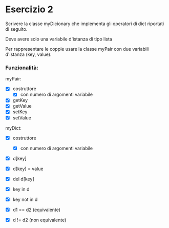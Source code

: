 # Esercizio 2
Scrivere la classe myDicionary che implementa gli operatori di dict riportati
di seguito.

Deve avere solo una variabile d'istanza di tipo lista

Per rappresentare le coppie usare la classe myPair con due variabili d'istanza
(key, value).


### Funzionalità: 

myPair:
- [x] costruttore
	- [x] con numero di argomenti variabile
- [x] getKey
- [x] getValue
- [x] setKey
- [x] setValue

myDict:
- [x] costruttore
	- [x] con numero di argomenti variabile
- [x] d[key]
- [x] d[key] = value
- [x] del d[key]
- [x] key in d
- [x] key not in d
- [x] d1 == d2 (equivalente)
- [x] d != d2 (non equivalente)


